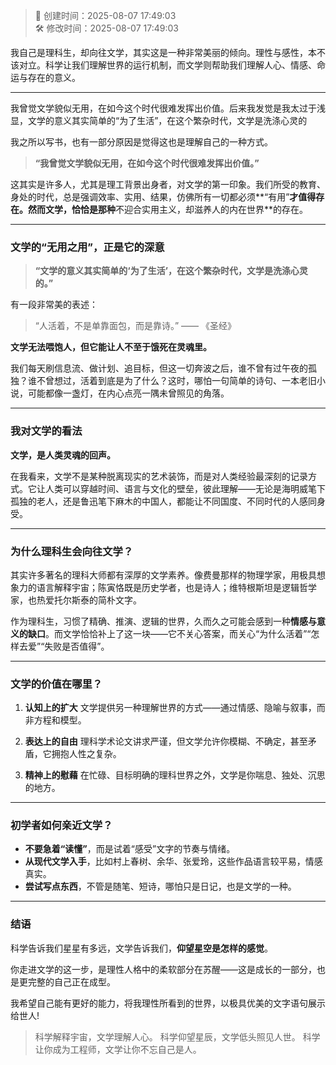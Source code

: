 <!-- timestamp inserted -->
> 📄 创建时间：2025-08-07 17:49:03  
> 🛠️ 修改时间：2025-08-07 17:49:03

我自己是理科生，却向往文学，其实这是一种非常美丽的倾向。理性与感性，本不该对立。科学让我们理解世界的运行机制，而文学则帮助我们理解人心、情感、命运与存在的意义。

---

我曾觉文学貌似无用，在如今这个时代很难发挥出价值。后来我发觉是我太过于浅显，文学的意义其实简单的“为了生活”，在这个繁杂时代，文学是洗涤心灵的

我之所以写书，也有一部分原因是觉得这也是理解自己的一种方式。


> **“我曾觉文学貌似无用，在如今这个时代很难发挥出价值。”**

这其实是许多人，尤其是理工背景出身者，对文学的第一印象。我们所受的教育、身处的时代，总是强调效率、实用、结果，仿佛所有一切都必须\*\*“有用”**才值得存在。然而文学，恰恰是那种**不迎合实用主义，却滋养人的内在世界\*\*的存在。

---

### 文学的“无用之用”，正是它的深意


> **“文学的意义其实简单的‘为了生活’，在这个繁杂时代，文学是洗涤心灵的。”**

有一段非常美的表述：

> “人活着，不是单靠面包，而是靠诗。” —— 《圣经》

**文学无法喂饱人，但它能让人不至于饿死在灵魂里。**

我们每天刷信息流、做计划、追目标，但这一切奔波之后，谁不曾有过午夜的孤独？谁不曾想过，活着到底是为了什么？这时，哪怕一句简单的诗句、一本老旧小说，可能都像一盏灯，在内心点亮一隅未曾照见的角落。

---





### 我对文学的看法

**文学，是人类灵魂的回声。**

在我看来，文学不是某种脱离现实的艺术装饰，而是对人类经验最深刻的记录方式。它让人类可以穿越时间、语言与文化的壁垒，彼此理解——无论是海明威笔下孤独的老人，还是鲁迅笔下麻木的中国人，都能让不同国度、不同时代的人感同身受。

---

### 为什么理科生会向往文学？

其实许多著名的理科大师都有深厚的文学素养。像费曼那样的物理学家，用极具想象力的语言解释宇宙；陈寅恪既是历史学者，也是诗人；维特根斯坦是逻辑哲学家，也热爱托尔斯泰的简朴文字。

作为理科生，习惯了精确、推演、逻辑的世界，久而久之可能会感到一种**情感与意义的缺口**。而文学恰恰补上了这一块——它不关心答案，而关心“为什么活着”“怎样去爱”“失败是否值得”。

---

### 文学的价值在哪里？

1. **认知上的扩大**
   文学提供另一种理解世界的方式——通过情感、隐喻与叙事，而非方程和模型。

2. **表达上的自由**
   理科学术论文讲求严谨，但文学允许你模糊、不确定，甚至矛盾，它拥抱人性之复杂。

3. **精神上的慰藉**
   在忙碌、目标明确的理科世界之外，文学是你喘息、独处、沉思的地方。

---

### 初学者如何亲近文学？

* **不要急着“读懂”**，而是试着“感受”文字的节奏与情绪。
* **从现代文学入手**，比如村上春树、余华、张爱玲，这些作品语言较平易，情感真实。
* **尝试写点东西**，不管是随笔、短诗，哪怕只是日记，也是文学的一种。

---

### 结语

科学告诉我们星星有多远，文学告诉我们，**仰望星空是怎样的感觉**。

你走进文学的这一步，是理性人格中的柔软部分在苏醒——这是成长的一部分，也是更完整的自己正在成型。

我希望自己能有更好的能力，将我理性所看到的世界，以极具优美的文字语句展示给世人!



> 科学解释宇宙，文学理解人心。
> 科学仰望星辰，文学低头照见人世。
> 科学让你成为工程师，文学让你不忘自己是人。

